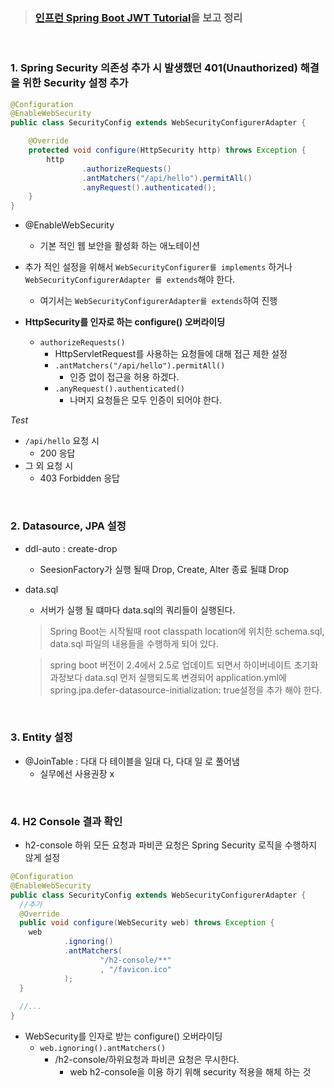> ###  [인프런 Spring Boot JWT Tutorial](https://www.inflearn.com/course/aws-starter/dashboard)을 보고 정리

<br>

### 1. Spring Security 의존성 추가 시 발생했던 401(Unauthorized) 해결을 위한 Security 설정 추가

```java
@Configuration
@EnableWebSecurity
public class SecurityConfig extends WebSecurityConfigurerAdapter {

    @Override
    protected void configure(HttpSecurity http) throws Exception {
        http
                .authorizeRequests()
                .antMatchers("/api/hello").permitAll()
                .anyRequest().authenticated();
    }
}
```
- @EnableWebSecurity
  - 기본 적인 웹 보안을 활성화 하는 애노테이션


- 추가 적인 설정을 위해서 `WebSecurityConfigurer를 implements` 하거나 `WebSecurityConfigurerAdapter 를 extends`해야 한다.
  - 여기서는 `WebSecurityConfigurerAdapter를 extends`하여 진행 


- **HttpSecurity를 인자로 하는 configure() 오버라이딩** 
  - `authorizeRequests()`
    - HttpServletRequest를 사용하는 요청들에 대해 접근 제한 설정
    - `.antMatchers("/api/hello").permitAll()`
      - 인증 없이 접근을 허용 하겠다.
    - `.anyRequest().authenticated()`
      - 나머지 요청들은 모두 인증이 되어야 한다.
      
*Test*
- `/api/hello` 요청 시
  - 200 응답 
- 그 외 요청 시
  - 403 Forbidden 응답

<br>

### 2. Datasource, JPA 설정

- ddl-auto : create-drop
  - SeesionFactory가 실행 될때 Drop, Create, Alter 종료 될떄 Drop

- data.sql
  - 서버가 실행 될 떄마다 data.sql의 쿼리들이 실행된다.
  > Spring Boot는 시작될때 root classpath location에 위치한 schema.sql, data.sql 파일의 내용들을 수행하게 되어 있다.

  > spring boot 버전이 2.4에서 2.5로 업데이트 되면서 하이버네이트 초기화 과정보다 data.sql 먼저 실행되도록 변경되어 application.yml에 spring.jpa.defer-datasource-initialization: true설정을 추가 해야 한다.
  

<br>

### 3. Entity 설정

- @JoinTable : 다대 다 테이블을 일대 다, 다대 일 로 풀어냄
  - 실무에선 사용권장 x

<br>

### 4. H2 Console 결과 확인

- h2-console 하위 모든 요청과 파비콘 요청은 Spring Security 로직을 수행하지 않게 설정 

```java
@Configuration
@EnableWebSecurity
public class SecurityConfig extends WebSecurityConfigurerAdapter {
  //추가
  @Override
  public void configure(WebSecurity web) throws Exception {
    web
            .ignoring()
            .antMatchers(
                    "/h2-console/**"
                    , "/favicon.ico"
            );
  }
  
  //...
}
```
- WebSecurity를 인자로 받는 configure() 오버라이딩 
  - `web.ignoring().antMatchers()`
    - /h2-console/하위요청과 파비콘 요청은 무시한다.
      - web h2-console을 이용 하기 위해 security 적용을 해체 하는 것

